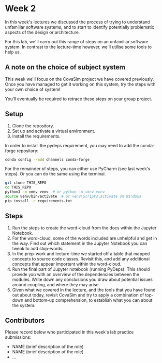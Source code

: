# Week 2

In this week's lectures we discussed the process of trying to understand unfamiliar software systems, and to start to identify potentially problematic aspects of the design or architecture.

For this lab, we'll carry out this range of steps on an unfamiliar software system. In contrast to the lecture-time however, we'll utilise some tools to help us.

## A note on the choice of subject system

This week we'll focus on the CovaSim project we have covered previously. Once you have managed to get it working on this system, try the steps with your own choice of system!

You'll eventually be required to retrace these steps on your group project.

## Setup

1. Clone the repository.
2. Set up and activate a virtual environment.
3. Install the requirements.

In order to install the pydeps requirement, you may need to add the conda-forge repository:

```bash
conda config --add channels conda-forge
```

For the remainder of steps, you can either use PyCharm (see last week's steps). Or you can do the same using the terminal.

```bash
git clone THIS_REPO
cd THIS_REPO
python3 -m venv venv  # or python -m venv venv
source venv/bin/activate  # or venv\Scripts\activate on Windows
pip install -r requirements.txt
```

## Steps

1. Run the steps to create the word-cloud from the docs within the Jupyter Notebook.
2. For the word-cloud, some of the words included are unhelpful and get in the way. Find out which statement in the Jupyter Notebook you can tweak to add stop-words.
3. In the prep-work and lecture-time we started off a table that mapped concepts to source code classes. Revisit this, and add any additional concepts that appear important within the word-cloud.
4. Run the final part of Jupyter notebook (running PyDeps). This should provide you with an overview of the dependencies between the modules. Write down any conclusions you draw about potential issues around coupling, and where they may arise.
5. Given what we covered in the lecture, and the tools that you have found out about today, revisit CovaSim and try to apply a combination of top-down and bottom-up comprehension, to establish what you can about the system.


## Contributors

Please record below who participated in this week's lab practice submissions:
- NAME (brief description of the role)
- NAME (brief description of the role)
- ...

